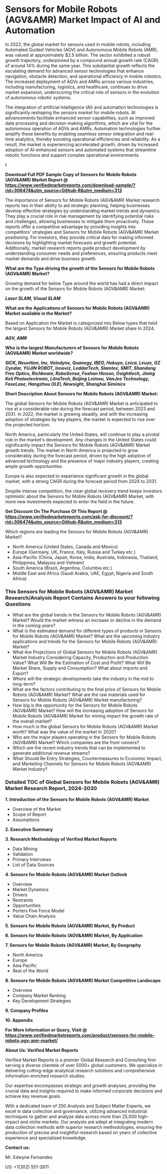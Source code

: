 <meta name="title" content="Global Sensors for Mobile Robots (AGV&AMR) Market Impact of AI and Automation"><meta name="description" content="In 2022, the global market for sensors used in mobile robots, including Automated Guided Vehicles (AGV) and Autonomous Mobile Robots (AMR), was valued at approximately"><meta name="title" content="Sensors for Mobile Robots (AGV&AMR) Market Size, Share, Scope, Trends, Growth, Opportunities, Analysis, Forecast"><h1>Sensors for Mobile Robots (AGV&AMR) Market Impact of AI and Automation</h1><p>In 2022, the global market for sensors used in mobile robots, including Automated Guided Vehicles (AGV) and Autonomous Mobile Robots (AMR), was valued at approximately $2.5 billion. The sector exhibited a robust growth trajectory, underpinned by a compound annual growth rate (CAGR) of around 14% during the same year. This substantial growth reflects the escalating demand for advanced sensor technologies that enhance navigation, obstacle detection, and operational efficiency in mobile robotics. The increased deployment of AGVs and AMRs across various industries, including manufacturing, logistics, and healthcare, continues to drive market expansion, underscoring the critical role of sensors in the evolution of autonomous robotic systems.</p><p>The integration of artificial intelligence (AI) and automation technologies is significantly reshaping the sensors market for mobile robots. AI advancements facilitate enhanced sensor capabilities, such as improved data processing and decision-making algorithms, which are vital for the autonomous operation of AGVs and AMRs. Automation technologies further amplify these benefits by enabling seamless sensor integration and real-time analytics, thereby boosting operational efficiencies and reliability. As a result, the market is experiencing accelerated growth, driven by increased adoption of AI-enhanced sensors and automated systems that streamline robotic functions and support complex operational environments.</p>t</p><p id="" class=""><strong>Download Full PDF Sample Copy of Sensors for Mobile Robots (AGV&AMR) Market Report @ <a href="https://www.verifiedmarketreports.com/download-sample/?rid=306474&utm_source=Github-R&utm_medium=313" target="_blank">https://www.verifiedmarketreports.com/download-sample/?rid=306474&utm_source=Github-R&utm_medium=313</a></strong></p><p>The importance of&nbsp;Sensors for Mobile Robots (AGV&AMR) Market research reports lies in their ability to aid strategic planning, helping businesses develop effective strategies by understanding market trends and dynamics. They play a crucial role in risk management by identifying potential risks and challenges, allowing businesses to mitigate them proactively. These reports offer a competitive advantage by providing insights into competitors' strategies and Sensors for Mobile Robots (AGV&AMR) Market positioning. For investors, they provide critical data for making informed decisions by highlighting market forecasts and growth potential. Additionally, market research reports guide product development by understanding consumer needs and preferences, ensuring products meet market demands and drive business growth.</p><p><strong>What are the&nbsp;Type driving the growth of the Sensors for Mobile Robots (AGV&AMR) Market?</strong></p><p id="" class="">Growing demand for below Type around the world has had a direct impact on the growth of the Sensors for Mobile Robots (AGV&AMR) Market:</p><em><strong>Laser SLAM, Visual SLAM</strong></em></p><strong>What are the&nbsp;Applications&nbsp;of Sensors for Mobile Robots (AGV&AMR) Market available in the Market?</strong></p><p id="" class="">Based on Application the Market is categorized into Below types that held the largest Sensors for Mobile Robots (AGV&AMR) Market share In 2024.</p><em><strong>AGV, AMR</strong></em></p><strong>Who is the largest Manufacturers of Sensors for Mobile Robots (AGV&AMR) Market worldwide?</strong></p><p><em><strong>SICK, Neuvition, Inc, Velodyne, Quanegy, IBEO, Hokuyo, Leica, Leuze, GZ Cyndar, YUJIN ROBOT, Innoviz, LeddarTech, Slamtec, SMIT, Shandong Free Optics, Richbeam, RoboSense, Foshan Hinson, Osighttech, Jining Keli Photoelectronic, LitraTech, Beijing Leimou, VanJee Technology, FaseLase, Hangzhou OLEI, Newsight, Shanghai Siminics</strong></em></p><p id="" class=""><strong>Short Description About Sensors for Mobile Robots (AGV&AMR) Market:</strong></p><p>The global Sensors for Mobile Robots (AGV&AMR) Market is anticipated to rise at a considerable rate during the forecast period, between 2023 and 2031. In 2022, the market is growing steadily, and with the increasing adoption of strategies by key players, the market is expected to rise over the projected horizon.</p><p>North America, particularly the United States, will continue to play a pivotal role in the market's development. Any changes in the United States could significantly impact the Sensors for Mobile Robots (AGV&AMR) Market growth trends. The market in North America is projected to grow considerably during the forecast period, driven by the high adoption of advanced technology and the presence of major industry players, creating ample growth opportunities.</p><p>Europe is also expected to experience significant growth in the global market, with a strong CAGR during the forecast period from 2024 to 2031.</p><p>Despite intense competition, the clear global recovery trend keeps investors optimistic about the Sensors for Mobile Robots (AGV&AMR) Market, with more new investments expected to enter the field in the future.</p><p id="" class=""><strong>Get Discount On The Purchase Of This Report @ <a href="https://www.verifiedmarketreports.com/ask-for-discount/?rid=306474&utm_source=Github-R&utm_medium=313" target="_blank">https://www.verifiedmarketreports.com/ask-for-discount/?rid=306474&utm_source=Github-R&utm_medium=313</a></strong></p>Which regions are leading the Sensors for Mobile Robots (AGV&AMR) Market?</p><ul><li>North America (United States, Canada and Mexico)</li><li>Europe (Germany, UK, France, Italy, Russia and Turkey etc.)</li><li>Asia-Pacific (China, Japan, Korea, India, Australia, Indonesia, Thailand, Philippines, Malaysia and Vietnam)</li><li>South America (Brazil, Argentina, Columbia etc.)</li><li>Middle East and Africa (Saudi Arabia, UAE, Egypt, Nigeria and South Africa)</li></ul><h3 id="" class="">This Sensors for Mobile Robots (AGV&AMR) Market Research/Analysis Report Contains Answers to your following Questions</h3><ul><li>What are the global trends in the Sensors for Mobile Robots (AGV&AMR) Market? Would the market witness an increase or decline in the demand in the coming years?</li><li>What is the estimated demand for different types of products in Sensors for Mobile Robots (AGV&AMR) Market? What are the upcoming industry applications and trends for the Sensors for Mobile Robots (AGV&AMR) Market?</li><li>What Are Projections of Global Sensors for Mobile Robots (AGV&AMR) Market Industry Considering Capacity, Production and Production Value? What Will Be the Estimation of Cost and Profit? What Will Be Market Share, Supply and Consumption? What about imports and Export?</li><li>Where will the strategic developments take the industry in the mid to long-term?</li><li>What are the factors contributing to the final price of Sensors for Mobile Robots (AGV&AMR) Market? What are the raw materials used for Sensors for Mobile Robots (AGV&AMR) Market manufacturing?</li><li>How big is the opportunity for the Sensors for Mobile Robots (AGV&AMR) Market? How will the increasing adoption of Sensors for Mobile Robots (AGV&AMR) Market for mining impact the growth rate of the overall market?</li><li>How much is the global Sensors for Mobile Robots (AGV&AMR) Market worth? What was the value of the market In 2020?</li><li>Who are the major players operating in the Sensors for Mobile Robots (AGV&AMR) Market? Which companies are the front runners?</li><li>Which are the recent industry trends that can be implemented to generate additional revenue streams?</li><li>What Should Be Entry Strategies, Countermeasures to Economic Impact, and Marketing Channels for Sensors for Mobile Robots (AGV&AMR) Market Industry?</li></ul><h3 id="" class="">Detailed TOC of Global Sensors for Mobile Robots (AGV&AMR) Market Research Report, 2024-2030</h3><p id="" class=""><strong>1. Introduction of the Sensors for Mobile Robots (AGV&AMR) Market</strong></p><ul><li>Overview of the Market</li><li>Scope of Report</li><li>Assumptions</li></ul><p id="" class=""><strong>2. Executive Summary</strong></p><p id="" class=""><strong>3. Research Methodology of Verified Market Reports</strong></p><ul><li>Data Mining</li><li>Validation</li><li>Primary Interviews</li><li>List of Data Sources</li></ul><p id="" class=""><strong>4. Sensors for Mobile Robots (AGV&AMR) Market Outlook</strong></p><ul><li>Overview</li><li>Market Dynamics</li><li>Drivers</li><li>Restraints</li><li>Opportunities</li><li>Porters Five Force Model</li><li>Value Chain Analysis</li></ul><p id="" class=""><strong>5. Sensors for Mobile Robots (AGV&AMR) Market, By Product</strong></p><p id="" class=""><strong>6. Sensors for Mobile Robots (AGV&AMR) Market, By Application</strong></p><p id="" class=""><strong>7. Sensors for Mobile Robots (AGV&AMR) Market, By Geography</strong></p><ul><li>North America</li><li>Europe</li><li>Asia Pacific</li><li>Rest of the World</li></ul><p id="" class=""><strong>8. Sensors for Mobile Robots (AGV&AMR) Market Competitive Landscape</strong></p><ul><li>Overview</li><li>Company Market Ranking</li><li>Key Development Strategies</li></ul><p id="" class=""><strong>9. Company Profiles</strong></p><p id="" class=""><strong>10. Appendix</strong></p><p id="" class=""><strong>For More Information or Query, Visit @ <a href="https://www.verifiedmarketreports.com/product/sensors-for-mobile-robots-agv-amr-market/" target="_blank">https://www.verifiedmarketreports.com/product/sensors-for-mobile-robots-agv-amr-market/</a></strong></p><p id="" class=""><strong>About Us: Verified Market Reports</strong></p><p id="" class="">Verified Market Reports is a premier Global Research and Consulting firm serving a diverse clientele of over 5000+ global customers. We specialize in delivering cutting-edge analytical research solutions and comprehensive information-enriched research studies.</p><p id="" class="">Our expertise encompasses strategic and growth analyses, providing the crucial data and insights required to make informed corporate decisions and achieve key revenue goals.</p><p id="" class="">With a dedicated team of 250 Analysts and Subject Matter Experts, we excel in data collection and governance, utilizing advanced industrial techniques to gather and analyze data across more than 25,000 high-impact and niche markets. Our analysts are adept at integrating modern data collection methods with superior research methodologies, ensuring the production of precise and insightful research based on years of collective experience and specialized knowledge.</p><p id="" class=""><strong>Contact us:</strong></p><p id="" class="">Mr. Edwyne Fernandes</p><p id="" class="">US: +1(302) 551-2611</p>